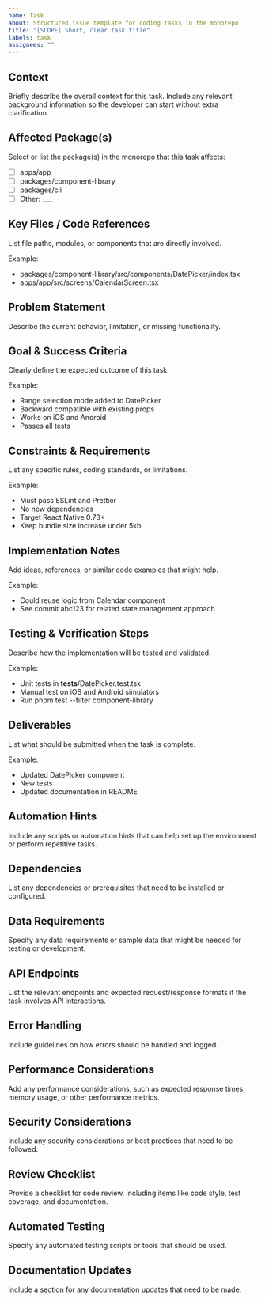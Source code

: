 ```yaml
---
name: Task
about: Structured issue template for coding tasks in the monorepo
title: "[SCOPE] Short, clear task title"
labels: task
assignees: ""
---
```


## Context

Briefly describe the overall context for this task. Include any relevant background information so the developer can start without extra clarification.

## Affected Package(s)

Select or list the package(s) in the monorepo that this task affects:

- [ ] apps/app
- [ ] packages/component-library
- [ ] packages/cli
- [ ] Other: **\_\_\_**

## Key Files / Code References

List file paths, modules, or components that are directly involved.

Example:

- packages/component-library/src/components/DatePicker/index.tsx
- apps/app/src/screens/CalendarScreen.tsx

## Problem Statement

Describe the current behavior, limitation, or missing functionality.

## Goal & Success Criteria

Clearly define the expected outcome of this task.

Example:

- Range selection mode added to DatePicker
- Backward compatible with existing props
- Works on iOS and Android
- Passes all tests

## Constraints & Requirements

List any specific rules, coding standards, or limitations.

Example:

- Must pass ESLint and Prettier
- No new dependencies
- Target React Native 0.73+
- Keep bundle size increase under 5kb

## Implementation Notes

Add ideas, references, or similar code examples that might help.

Example:

- Could reuse logic from Calendar component
- See commit abc123 for related state management approach

## Testing & Verification Steps

Describe how the implementation will be tested and validated.

Example:

- Unit tests in **tests**/DatePicker.test.tsx
- Manual test on iOS and Android simulators
- Run pnpm test --filter component-library

## Deliverables

List what should be submitted when the task is complete.

Example:

- Updated DatePicker component
- New tests
- Updated documentation in README

## Automation Hints

Include any scripts or automation hints that can help set up the environment or perform repetitive tasks.

## Dependencies

List any dependencies or prerequisites that need to be installed or configured.

## Data Requirements

Specify any data requirements or sample data that might be needed for testing or development.

## API Endpoints

List the relevant endpoints and expected request/response formats if the task involves API interactions.

## Error Handling

Include guidelines on how errors should be handled and logged.

## Performance Considerations

Add any performance considerations, such as expected response times, memory usage, or other performance metrics.

## Security Considerations

Include any security considerations or best practices that need to be followed.

## Review Checklist

Provide a checklist for code review, including items like code style, test coverage, and documentation.

## Automated Testing

Specify any automated testing scripts or tools that should be used.

## Documentation Updates

Include a section for any documentation updates that need to be made.
